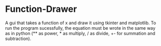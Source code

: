 # Function-Drawer
A gui that takes a function of x and draw it using tkinter and matplotlib. 
To run the program sucessfully, the equation must be wrote in the same way as in python (** as power, * as multiply, / as divide, +- for summation and subtraction).
